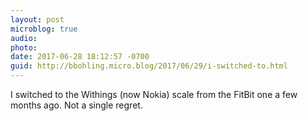 ```yaml
---
layout: post
microblog: true
audio: 
photo: 
date: 2017-06-28 18:12:57 -0700
guid: http://bbohling.micro.blog/2017/06/29/i-switched-to.html
---
```

I switched to the Withings (now Nokia) scale from the FitBit one a few months ago. Not a single regret.
